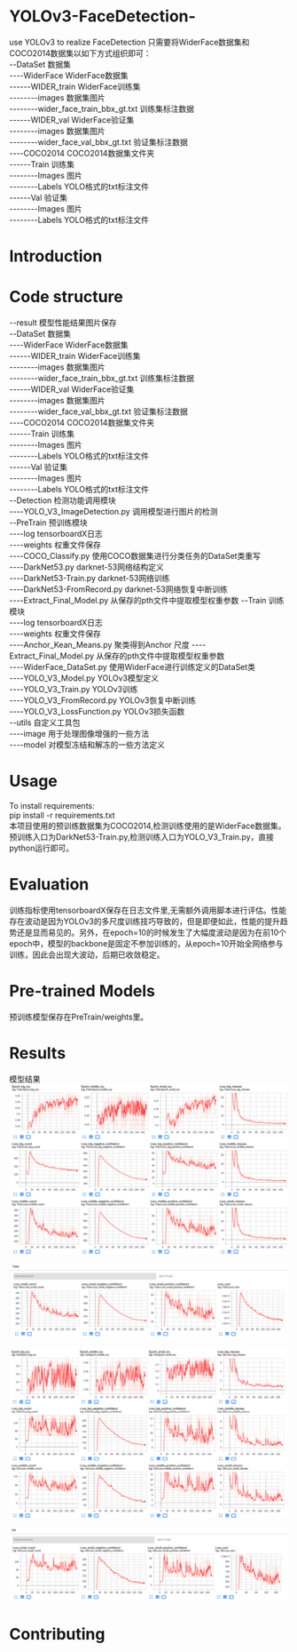 # YOLOv3-FaceDetection-
use YOLOv3 to realize FaceDetection
只需要将WiderFace数据集和COCO2014数据集以如下方式组织即可：  
--DataSet 数据集  
----WiderFace WiderFace数据集  
------WIDER_train WiderFace训练集  
--------images 数据集图片  
--------wider_face_train_bbx_gt.txt 训练集标注数据  
------WIDER_val WiderFace验证集  
--------images 数据集图片  
--------wider_face_val_bbx_gt.txt 验证集标注数据  
----COCO2014 COCO2014数据集文件夹  
------Train 训练集  
--------Images 图片  
--------Labels YOLO格式的txt标注文件  
------Val 验证集  
--------Images 图片  
--------Labels YOLO格式的txt标注文件  

# Introduction  


# Code structure 
--result 模型性能结果图片保存  
--DataSet 数据集  
----WiderFace WiderFace数据集  
------WIDER_train WiderFace训练集  
--------images 数据集图片  
--------wider_face_train_bbx_gt.txt 训练集标注数据  
------WIDER_val WiderFace验证集  
--------images 数据集图片  
--------wider_face_val_bbx_gt.txt 验证集标注数据  
----COCO2014 COCO2014数据集文件夹  
------Train 训练集  
--------Images 图片  
--------Labels YOLO格式的txt标注文件  
------Val 验证集  
--------Images 图片  
--------Labels YOLO格式的txt标注文件  
--Detection 检测功能调用模块  
----YOLO_V3_ImageDetection.py 调用模型进行图片的检测  
--PreTrain 预训练模块  
----log tensorboardX日志  
----weights 权重文件保存  
----COCO_Classify.py 使用COCO数据集进行分类任务的DataSet类重写  
----DarkNet53.py  darknet-53网络结构定义  
----DarkNet53-Train.py darknet-53网络训练  
----DarkNet53-FromRecord.py darknet-53网络恢复中断训练  
----Extract_Final_Model.py 从保存的pth文件中提取模型权重参数
--Train 训练模块  
----log tensorboardX日志  
----weights 权重文件保存  
----Anchor_Kean_Means.py 聚类得到Anchor 尺度
----Extract_Final_Model.py 从保存的pth文件中提取模型权重参数  
----WiderFace_DataSet.py 使用WiderFace进行训练定义的DataSet类  
----YOLO_V3_Model.py YOLOv3模型定义  
----YOLO_V3_Train.py YOLOv3训练  
----YOLO_V3_FromRecord.py YOLOv3恢复中断训练  
----YOLO_V3_LossFunction.py YOLOv3损失函数  
--utils 自定义工具包  
----image 用于处理图像增强的一些方法  
----model 对模型冻结和解冻的一些方法定义  

# Usage  
To install requirements:  
pip install -r requirements.txt  
本项目使用的预训练数据集为COCO2014,检测训练使用的是WiderFace数据集。预训练入口为DarkNet53-Train.py,检测训练入口为YOLO_V3_Train.py，直接python运行即可。  

# Evaluation  
训练指标使用tensorboardX保存在日志文件里,无需额外调用脚本进行评估。性能存在波动是因为YOLOv3的多尺度训练技巧导致的，但是即便如此，性能的提升趋势还是显而易见的。另外，在epoch=10的时候发生了大幅度波动是因为在前10个epoch中，模型的backbone是固定不参加训练的，从epoch=10开始全网络参与训练，因此会出现大波动，后期已收敛稳定。  

# Pre-trained Models  
预训练模型保存在PreTrain/weights里。  

# Results
模型结果  
![avatar](./results/1.png)  

![avatar](./results/2.png)  

![avatar](./results/3.png)  

![avatar](./results/4.png)  

# Contributing
